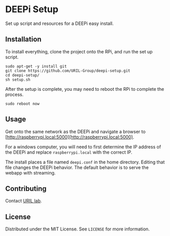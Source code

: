 # DEEPi Setup #

Set up script and resources for a DEEPi easy install.

## Installation ##

To install everything, clone the project onto the RPi, and
run the set up script.

```
sudo apt-get -y install git
git clone https://github.com/URIL-Group/deepi-setup.git
cd deepi-setup/
sh setup.sh
```

After the setup is complete, you may need to reboot the RPi to
complete the process.

```
sudo reboot now
```

## Usage ##

Get onto the same network as the DEEPi and navigate a browser to
[http://raspberrypi.local:5000](http://raspberrypi.local:5000).

For a windows computer, you will need to first determine the IP address of the
DEEPi and replace `raspberrypi.local` with the correct IP.

The install places a file named `deepi.conf` in the home
directory. Editing that file changes the DEEPi behavior. The default
behavior is to serve the webapp with streaming.

## Contributing ##

Contact [URIL lab](https://web.uri.edu/uril/).

## License ##

Distributed under the MIT License. See `LICENSE` for more information.
